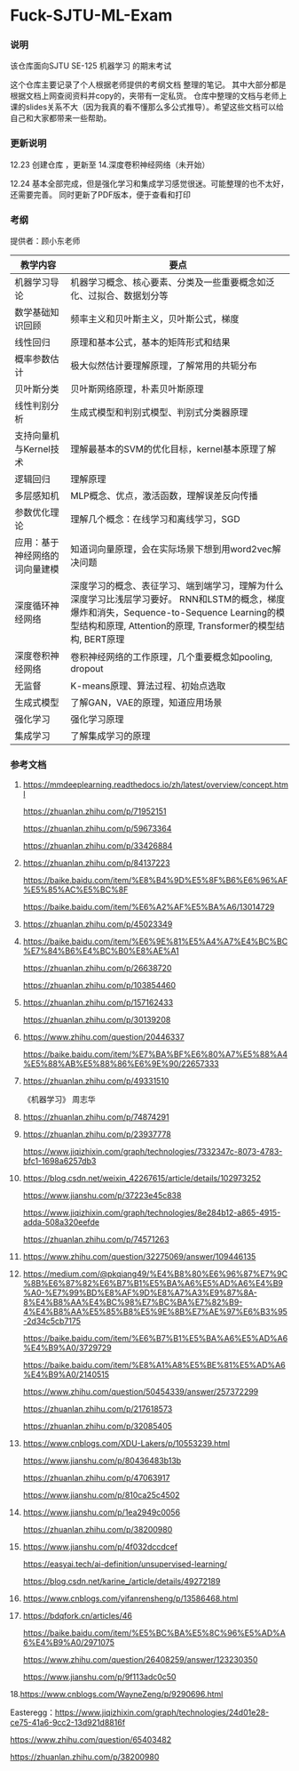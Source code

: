 # Fuck-SJTU-ML-Exam

### 说明

该仓库面向SJTU SE-125 机器学习  的期末考试

这个仓库主要记录了个人根据老师提供的考纲文档 整理的笔记。 其中大部分都是根据文档上网查阅资料并copy的，夹带有一定私货。 仓库中整理的文档与老师上课的slides关系不大（因为我真的看不懂那么多公式推导）。希望这些文档可以给自己和大家都带来一些帮助。

### 更新说明

12.23 创建仓库 ，更新至 14.深度卷积神经网络（未开始）

12.24 基本全部完成，但是强化学习和集成学习感觉很迷。可能整理的也不太好，还需要完善。
同时更新了PDF版本，便于查看和打印

### 考纲

提供者：顾小东老师

| 教学内容                       | 要点                                                         |
| ------------------------------ | ------------------------------------------------------------ |
| 机器学习导论                   | 机器学习概念、核心要素、分类及一些重要概念如泛化、过拟合、数据划分等 |
| 数学基础知识回顾               | 频率主义和贝叶斯主义，贝叶斯公式，梯度                       |
| 线性回归                       | 原理和基本公式，基本的矩阵形式和结果                         |
| 概率参数估计                   | 极大似然估计要理解原理，了解常用的共轭分布                   |
| 贝叶斯分类                     | 贝叶斯网络原理，朴素贝叶斯原理                               |
| 线性判别分析                   | 生成式模型和判别式模型、判别式分类器原理                     |
| 支持向量机与Kernel技术         | 理解最基本的SVM的优化目标，kernel基本原理了解                |
| 逻辑回归                       | 理解原理                                                     |
| 多层感知机                     | MLP概念、优点，激活函数，理解误差反向传播                    |
| 参数优化理论                   | 理解几个概念：在线学习和离线学习，SGD                        |
| 应用：基于神经网络的词向量建模 | 知道词向量原理，会在实际场景下想到用word2vec解决问题         |
| 深度循环神经网络               | 深度学习的概念、表征学习、端到端学习，理解为什么深度学习比浅层学习要好。  RNN和LSTM的概念，梯度爆炸和消失，Sequence-to-Sequence Learning的模型结构和原理, Attention的原理,  Transformer的模型结构, BERT原理 |
| 深度卷积神经网络               | 卷积神经网络的工作原理，几个重要概念如pooling, dropout       |
| 无监督                         | K-means原理、算法过程、初始点选取                            |
| 生成式模型                     | 了解GAN，VAE的原理，知道应用场景                             |
| 强化学习                       | 强化学习原理                                                 |
| 集成学习                       | 了解集成学习的原理                                           |

### 参考文档

1. https://mmdeeplearning.readthedocs.io/zh/latest/overview/concept.html

   https://zhuanlan.zhihu.com/p/71952151

   https://zhuanlan.zhihu.com/p/59673364

   https://zhuanlan.zhihu.com/p/33426884

2. https://zhuanlan.zhihu.com/p/84137223

   https://baike.baidu.com/item/%E8%B4%9D%E5%8F%B6%E6%96%AF%E5%85%AC%E5%BC%8F

   https://baike.baidu.com/item/%E6%A2%AF%E5%BA%A6/13014729

3. https://zhuanlan.zhihu.com/p/45023349

4. https://baike.baidu.com/item/%E6%9E%81%E5%A4%A7%E4%BC%BC%E7%84%B6%E4%BC%B0%E8%AE%A1

   https://zhuanlan.zhihu.com/p/26638720

   https://zhuanlan.zhihu.com/p/103854460

5. https://zhuanlan.zhihu.com/p/157162433

   https://zhuanlan.zhihu.com/p/30139208
   
6. https://www.zhihu.com/question/20446337

    https://baike.baidu.com/item/%E7%BA%BF%E6%80%A7%E5%88%A4%E5%88%AB%E5%88%86%E6%9E%90/22657333

7. https://zhuanlan.zhihu.com/p/49331510

   《机器学习》 周志华

8. https://zhuanlan.zhihu.com/p/74874291

9. https://zhuanlan.zhihu.com/p/23937778

   https://www.jiqizhixin.com/graph/technologies/7332347c-8073-4783-bfc1-1698a6257db3

10. https://blog.csdn.net/weixin_42267615/article/details/102973252

    https://www.jianshu.com/p/37223e45c838

    https://www.jiqizhixin.com/graph/technologies/8e284b12-a865-4915-adda-508a320eefde

    https://zhuanlan.zhihu.com/p/74571263

11. https://www.zhihu.com/question/32275069/answer/109446135

12. https://medium.com/@pkqiang49/%E4%B8%80%E6%96%87%E7%9C%8B%E6%87%82%E6%B7%B1%E5%BA%A6%E5%AD%A6%E4%B9%A0-%E7%99%BD%E8%AF%9D%E8%A7%A3%E9%87%8A-8%E4%B8%AA%E4%BC%98%E7%BC%BA%E7%82%B9-4%E4%B8%AA%E5%85%B8%E5%9E%8B%E7%AE%97%E6%B3%95-2d34c5cb7175

    https://baike.baidu.com/item/%E6%B7%B1%E5%BA%A6%E5%AD%A6%E4%B9%A0/3729729

    https://baike.baidu.com/item/%E8%A1%A8%E5%BE%81%E5%AD%A6%E4%B9%A0/2140515

    https://www.zhihu.com/question/50454339/answer/257372299

    https://zhuanlan.zhihu.com/p/217618573

    https://zhuanlan.zhihu.com/p/32085405

13. https://www.cnblogs.com/XDU-Lakers/p/10553239.html

    https://www.jianshu.com/p/80436483b13b

    https://zhuanlan.zhihu.com/p/47063917

    https://www.jianshu.com/p/810ca25c4502

14. https://www.jianshu.com/p/1ea2949c0056

    https://zhuanlan.zhihu.com/p/38200980

15. https://www.jianshu.com/p/4f032dccdcef

    https://easyai.tech/ai-definition/unsupervised-learning/

    https://blog.csdn.net/karine_/article/details/49272189

16. https://www.cnblogs.com/yifanrensheng/p/13586468.html

17. https://bdqfork.cn/articles/46

    https://baike.baidu.com/item/%E5%BC%BA%E5%8C%96%E5%AD%A6%E4%B9%A0/2971075

    https://www.zhihu.com/question/26408259/answer/123230350

    https://www.jianshu.com/p/9f113adc0c50

18.https://www.cnblogs.com/WayneZeng/p/9290696.html



































Easteregg：https://www.jiqizhixin.com/graph/technologies/24d01e28-ce75-41a6-9cc2-13d921d8816f

https://www.zhihu.com/question/65403482

https://zhuanlan.zhihu.com/p/38200980

   

